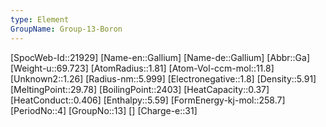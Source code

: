 ```yaml
---
type: Element
GroupName: Group-13-Boron
---
```

[SpocWeb-Id::21929]
[Name-en::Gallium]
[Name-de::Gallium]
[Abbr::Ga]
[Weight-u::69.723]
[AtomRadius::1.81]
[Atom-Vol-ccm-mol::11.8]
[Unknown2::1.26]
[Radius-nm::5.999]
[Electronegative::1.8]
[Density::5.91]
[MeltingPoint::29.78]
[BoilingPoint::2403]
[HeatCapacity::0.37]
[HeatConduct::0.406]
[Enthalpy::5.59]
[FormEnergy-kj-mol::258.7]
[PeriodNo::4]
[GroupNo::13]
[]
[Charge-e::31]

